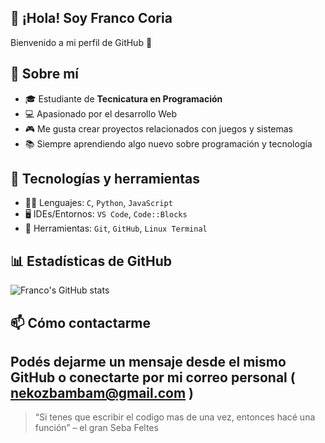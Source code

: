 ## 👋 ¡Hola! Soy Franco Coria

Bienvenido a mi perfil de GitHub 🚀

## 📌 Sobre mí

- 🎓 Estudiante de **Tecnicatura en Programación**
- 💻 Apasionado por el desarrollo Web
- 🎮 Me gusta crear proyectos relacionados con juegos y sistemas
- 📚 Siempre aprendiendo algo nuevo sobre programación y tecnología

## 💼 Tecnologías y herramientas

- 👨‍💻 Lenguajes: `C`, `Python`, `JavaScript`
- 🖥️ IDEs/Entornos: `VS Code`, `Code::Blocks`
- 🔧 Herramientas: `Git`, `GitHub`, `Linux Terminal`

## 📊 Estadísticas de GitHub

![Franco's GitHub stats](https://github-readme-stats.vercel.app/api?username=NekoBamBam&show_icons=true&theme=radical)

## 📫 Cómo contactarme

Podés dejarme un mensaje desde el mismo GitHub o conectarte por mi correo personal ( nekozbambam@gmail.com )
---

> “Si tenes que escribir el codigo mas de una vez, entonces hacé una función” – el gran Seba Feltes

